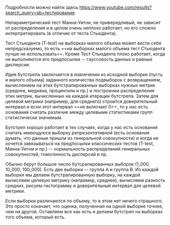 Подробности можно найти здесь https://www.youtube.com/results?search_query=ab+тестирование

Непараметрический тест Манна-Уитни, не привередливый, не зависит от распределения и в целом очень неплохо работает, но его сложно интерпретировать (в отличие от теста Стьюдента). 

Тест Стьюдента (T-test) на выборках малого объема может вести себя непредсказуемо, то есть ==на выборках малого объема тест Стьюдента лучше не использовать==. Кроме Тест Стьюдента плохо работает, когда не выполняются его предпосылки -- гауссовость данных и равные дисперсии.

Идея бутстрепа заключается в извлечении из исходной выборки (пусть и малого объема) заданного количества подвыборок с возвращением, вычислением на этих бутстрапированных выборках нужных метрик (среднее, медиана, процентили и пр.) и построении распределения этих метрик, вычисленных на каждой итерации бутстрепа. Затем для целевой метрики (например, для среднего) строится доверительный интервал и если этот интервал ==не включает 0==, то у нас есть основания считать различие между целевыми статистиками групп статистически значимым.

Бутстреп хорошо работает в тех случаях, когда у нас есть основания считать имеющуюся выборку _репрезентативной_ (есть основания думать, что данные пришли из генеральной совокупности) и когда не хочется завязываться на предпосылки классических тестов (T-test, Манна-Уитни и пр.) -- нормальность распределений генеральных совокупностей, гомогенность дисперсий и пр.

Обычно берут большое число бутсрапированных выборок (1_000, 10_000, 100_000). Есть две выборки -- группа A и группа B. Из каждой выборки мы делаем бутстрапированную выборку, на каждой вычисляем целевую метрику (например, среднее), вычисляем разность средних, рисуем гистограмму и доверительный интервал для целевой метрики.

Если выборки различаются по объему, то в этом нет ничего страшного. Это просто означает, что оценка, полученная на одной выборке точнее, чем на другой. Оставляем все как есть и делаем бутстреп на выборках того объема, который есть.